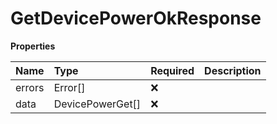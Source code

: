 # GetDevicePowerOkResponse

**Properties**

| Name   | Type             | Required | Description |
| :----- | :--------------- | :------- | :---------- |
| errors | Error[]          | ❌       |             |
| data   | DevicePowerGet[] | ❌       |             |

<!-- This file was generated by liblab | https://liblab.com/ -->
